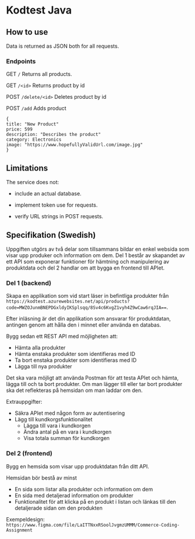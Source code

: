 # Kodtest Java

## How to use
Data is returned as JSON both for all requests.


### Endpoints

GET 
`/`
Returns all products.

GET 
`/<id>`
Returns product by id

POST
`/delete/<id>`
Deletes product by id

POST
`/add`
Adds product

```
{
title: "New Product"
price: 599
description: "Describes the product"
category: Electronics
image: "https://www.hopefullyValidUrl.com/image.jpg"
}
```

## Limitations
The service does not: 

- include an actual database.

- implement token use for requests.

- verify URL strings in POST requests.

## Specifikation (Swedish)

Uppgiften utgörs av två delar som tillsammans bildar en enkel websida som visar upp produker och information om dem. 
Del 1 består av skapandet av ett API som exponerar funktioner för hämtning och manipulering av produktdata och del 2 handlar om att bygga en frontend till APIet. 

### Del 1 (backend)
Skapa en applikation som vid start läser in befintliga produkter från `https://kodtest.azurewebsites.net/api/products?code=MWZOJunmBNEPDGxldyIKSplsqq/8Sv4c6KvgZ1vyh4Z9wCaw6rqJIA==`.

Efter inläsning är det din applikation som ansvarar för produktdatan, antingen genom att hålla den i minnet eller använda en databas. 

Bygg sedan ett REST API med möjligheten att:
- Hämta alla produkter
- Hämta enstaka produkter som identifieras med ID
- Ta bort enstaka produkter som identifieras med ID
- Lägga till nya produkter

Det ska vara möjligt att använda Postman för att testa APIet och hämta, lägga till och ta bort produkter. Om man lägger till eller tar bort produkter ska det reflekteras på hemsidan om man laddar om den. 

Extrauppgifter:
- Säkra APIet med någon form av autentisering 
- Lägg till kundkorgsfunktionalitet
  - Lägga till vara i kundkorgen
  - Ändra antal på en vara i kundkorgen
  - Visa totala summan för kundkorgen

### Del 2 (frontend)
Bygg en hemsida som visar upp produktdatan från ditt API. 

Hemsidan bör bestå av minst
- En sida som listar alla produkter och information om dem
- En sida med detaljerad information om produkter
- Funktionalitet för att klicka på en produkt i listan och länkas till den detaljerade sidan om den produkten

Exempeldesign: `https://www.figma.com/file/LaITTNxxRSoolJvgmzUMMM/Commerce-Coding-Assignment`


